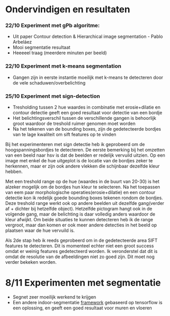 # Ondervindigen en resultaten

### 22/10 Experiment met gPb algoritme:
- Uit paper Contour detection & Hierarchical image segmentation - Pablo Arbeláez
- Mooi segmentatie resultaat
- Heeeeel traag (meerdere minuten per beeld)

### 22/10 Experiment met k-means segmentation
- Gangen zijn in eerste instantie moeilijk met k-means te detecteren door de vele schaduwen/overbelichting

### 25/10 Experiment met sign-detection
- Tresholding tussen 2 hue waardes in combinatie met erosie+dilatie en contour detectie geeft een goed resultaat voor detectie van een bordje
- Het belichtingsverschil tussen de verschillende gangen is behoorlijk groot waardoor de treshold ruimer genomen moet worden
- Na het tekenen van de bounding boxes, zijn de gedetecteerde bordjes van te lage kwaliteit om sift features op te vinden

Bij het experimenteren met sign detectie heb ik geprobeerd om de hoogspanningsbordjes te detecteren. De eerste bemerking bij het omzetten van een beeld naar hsv is dat de beelden er redelijk vervuild uitzien. Op een image met enkel de hue uitgeplot is de locatie van de bordjes zeker te herkennen, maar er zijn ook andere vlekken die schijnbaar dezelfde kleur hebben.

Met een treshold range op de hue (waardes in de buurt van 20-30) is het alzeker mogelijk om de bordjes hun kleur te selecteren.
Na het toepassen van eem paar morphologische operaties(erosie+dilatie) en een contour detectie kon ik redelijk goede bounding boxes tekenen rondom de bordjes. Deze treshold range werkt ook op andere beelden uit dezelfde gang(verder af + dichter bij hetzelfde object). Hetzelfde pictogram hangt ook in de volgende gang, maar de belichting is daar volledig anders waardoor de kleur afwijkt. Om beide situaties te kunnen detecteren heb ik de range vergroot, maar dan komen er ook meer andere detecties in het beeld op plaatsen waar de hue vervuild is.

Als 2de stap heb ik reeds geprobeerd om in de gedetecteerde area SIFT features te detecteren. Dit is momenteel echter niet een groot success omdat er weinig features gedetecteerd worden. Ik veronderstel dat dit is omdat de resolutie van de afbeeldingen niet zo goed zijn. Dit moet nog verder bekeken worden.


# 8/11 Experimenten met segmentatie
- Segnet zeer moeilijk werkend te krijgen
- Een andere indoor-segmentatie [framework](https://github.com/hellochick/Indoor-segmentation) gebaseerd op tensorflow is een oplossing, en geeft een goed resultaat voor muren en vloeren
